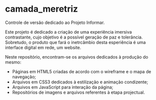 camada_meretriz
===============

Controle de versão dedicado ao Projeto Informar.

Este projeto é dedicado a criação de uma experiência imersiva contrastante, cujo objetivo é a possível geração de paz e tolerância. Sobretudo, o produto que fará o inetrcâmbio desta esperiência é uma interface digital em rede, um website.

Neste repositório, encontram-se os arquivos dedicados à produção do mesmo:
  - Páginas em HTML5 criadas de acordo com o wireframe e o mapa de navegação;
  - Arquivos em CSS3 dedicados à estilização e animação condizente;
  - Arquivos em JavaScript para interação da página;
  - Repositórios de imagens e arquivos referentes à etapa projectual.
